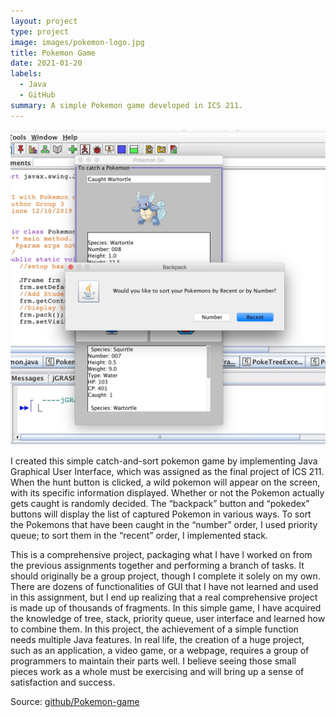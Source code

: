```yaml
---
layout: project
type: project
image: images/pokemon-logo.jpg
title: Pokemon Game
date: 2021-01-20
labels:
  - Java
  - GitHub
summary: A simple Pokemon game developed in ICS 211.
---
```


<img class="ui medium right floated rounded image" src="../images/pokemon.jpg">

I created this simple catch-and-sort pokemon game by implementing Java Graphical User Interface, which was assigned as the final project of ICS 211. When the hunt button is clicked, a wild pokemon will appear on the screen, with its specific information displayed. Whether or not the Pokemon actually gets caught is randomly decided. The “backpack” button and “pokedex” buttons will display the list of captured Pokemon in various ways. To sort the Pokemons that have been caught in the “number” order, I used priority queue; to sort them in the “recent” order, I implemented stack. 

This is a comprehensive project, packaging what I have l worked on from the previous assignments together and performing a branch of tasks. It should originally be a group project, though I complete it solely on my own. There are dozens of functionalities of GUI that I have not learned and used in this assignment, but I end up realizing that a real comprehensive project is made up of thousands of fragments. In this simple game, I have acquired the knowledge of tree, stack, priority queue, user interface and learned how to combine them. In this project, the achievement of a simple function needs multiple Java features.  In real life, the creation of a huge project, such as an application, a video game, or a webpage, requires a group of programmers to maintain their parts well. I believe seeing those small pieces work as a whole must be exercising and will bring up a sense of satisfaction and success. 
 
Source: <a href="https://github.com/ICSatKCC/final-project-pokemon-gui-f19-final-project-group-3/tree/develop"><i class="large github icon"></i>github/Pokemon-game</a>
